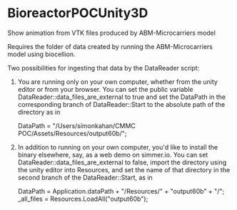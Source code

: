 # BioreactorPOCUnity3D
Show animation from VTK files produced by ABM-Microcarriers model

Requires the folder of data created by running the ABM-Microcarriers model using biocellion.

Two possibilities for ingesting that data by the DataReader script:

1. You are running only on your own computer, whether from the unity editor or from your browser. You can set the public variable DataReader::data_files_are_external to true and set the DataPath in the corresponding branch of DataReader::Start to the absolute path of the directory as in

   DataPath = "/Users/simonkahan/CMMC POC/Assets/Resources/output60b/";

2. In addition to running on your own computer, you'd like to install the binary elsewhere, say, as a web demo on simmer.io. You can set DataReader::data_files_are_external to false, import the directory using the unity editor into Resources, and set the name of that directory in the second branch of the DataReader::Start, as in

   DataPath = Application.dataPath + "/Resources/" + "output60b" + "/";  
   \_all_files = Resources.LoadAll<TextAsset>("output60b");

